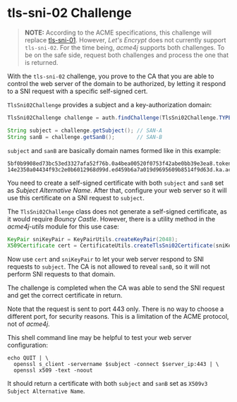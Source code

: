 # tls-sni-02 Challenge

> **NOTE:** According to the ACME specifications, this challenge will replace [tls-sni-01](./tls-sni-01.html). However, _Let's Encrypt_ does not currently support `tls-sni-02`. For the time being, _acme4j_ supports both challenges. To be on the safe side, request both challenges and process the one that is returned.

With the `tls-sni-02` challenge, you prove to the CA that you are able to control the web server of the domain to be authorized, by letting it respond to a SNI request with a specific self-signed cert.

`TlsSni02Challenge` provides a subject and a key-authorization domain:

```java
TlsSni02Challenge challenge = auth.findChallenge(TlsSni02Challenge.TYPE);

String subject = challenge.getSubject(); // SAN-A
String sanB = challenge.getSanB();       // SAN-B
```

`subject` and `sanB` are basically domain names formed like in this example:

```
5bf0b9908ed73bc53ed3327afa52f76b.0a4bea00520f0753f42abe0bb39e3ea8.token.acme.invalid
14e2350a04434f93c2e0b6012968d99d.ed459b6a7a019d9695609b8514f9d63d.ka.acme.invalid
```

You need to create a self-signed certificate with both `subject` and `sanB` set as _Subject Alternative Name_. After that, configure your web server so it will use this certificate on a SNI request to `subject`.

The `TlsSni02Challenge` class does not generate a self-signed certificate, as it would require _Bouncy Castle_. However, there is a utility method in the _acme4j-utils_ module for this use case:

```java
KeyPair sniKeyPair = KeyPairUtils.createKeyPair(2048);
X509Certificate cert = CertificateUtils.createTlsSni02Certificate(sniKeyPair, subject, sanB);
```

Now use `cert` and `sniKeyPair` to let your web server respond to SNI requests to `subject`. The CA is not allowed to reveal `sanB`, so it will not perform SNI requests to that domain.

The challenge is completed when the CA was able to send the SNI request and get the correct certificate in return.

Note that the request is sent to port 443 only. There is no way to choose a different port, for security reasons. This is a limitation of the ACME protocol, not of _acme4j_.

This shell command line may be helpful to test your web server configuration:

```shell
echo QUIT | \
  openssl s_client -servername $subject -connect $server_ip:443 | \
  openssl x509 -text -noout
```

It should return a certificate with both `subject` and `sanB` set as `X509v3 Subject Alternative Name`.
